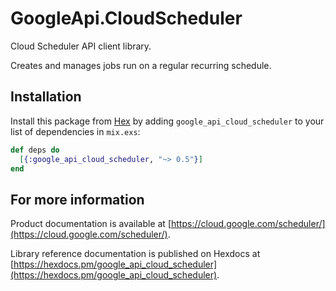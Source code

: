 # GoogleApi.CloudScheduler

Cloud Scheduler API client library.

Creates and manages jobs run on a regular recurring schedule.

## Installation

Install this package from [Hex](https://hex.pm) by adding
`google_api_cloud_scheduler` to your list of dependencies in `mix.exs`:

```elixir
def deps do
  [{:google_api_cloud_scheduler, "~> 0.5"}]
end
```

## For more information

Product documentation is available at [https://cloud.google.com/scheduler/](https://cloud.google.com/scheduler/).

Library reference documentation is published on Hexdocs at
[https://hexdocs.pm/google_api_cloud_scheduler](https://hexdocs.pm/google_api_cloud_scheduler).
